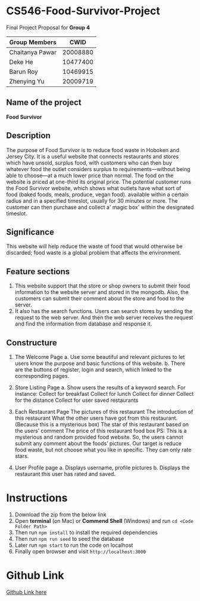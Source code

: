 # CS546-Food-Survivor-Project
Final Project Proposal for **Group 4**

| Group Members |CWID  |
|--|--|
|Chaitanya Pawar| 20008880
|Deke He | 10477400
| Barun Roy | 10469915
| Zhenying Yu| 20009719 |

## Name of the project
**Food Survivor**

## Description
The purpose of Food Survivor is to reduce food waste in Hoboken and Jersey City. It is a useful website that connects restaurants and stores which have unsold, surplus food, with customers who can then buy whatever food the outlet considers surplus to requirements—without being able to choose—at a much lower price than normal. The food on the website is priced at one-third its original price. The potential customer runs the Food Survivor website, which shows what outlets have what sort of food (baked foods, meals, produce, vegan food). available within a certain radius and in a specified timeslot, usually for 30 minutes or more. The customer can then purchase and collect a' magic box' within the designated timeslot.
 
## Significance
This website will help reduce the waste of food that would otherwise be discarded; food waste is a global problem that affects the environment.

## Feature sections
1.	This website support that the store or shop owners to submit their food information to the website server and stored in the mongodb. Also, the customers can submit their comment about the store and food to the server.
2.	It also has the search functions. Users can search stores by sending the request to the web server. And then the web server receives the request and find the information from database and response it.

## Constructure
1. The Welcome Page 
a. Use some beautiful and relevant pictures to let users know the purpose and basic functions of this website. 
b. There are the buttons of register, login and search, which linked to the corresponding pages.

2. Store Listing Page 
a. Show users the results of a keyword search.
For instance: 
Collect for breakfast
Collect for lunch
Collect for dinner
Collect for the distance
Collect for user saved restaurants

3. Each Restaurant Page 
The pictures of this restaurant
The introduction of this restaurant
What the other users have got from this restaurant. (Because this is a mysterious box)
The star of this restaurant based on the users’ comment
The price of this restaurant food box
PS: This is a mysterious and random provided food website. So, the users cannot submit any comment about the foods’ pictures. Our target is reduce food waste, but not choose what you like in specific. They can only rate stars.

4. User Profile page
a. Displays username, profile pictures 
b. Displays the restaurant this user has rated and saved. 

# Instructions
1. Download the zip from the below link
2. Open **terminal** (on Mac) or **Commend Shell** (Windows) and run `cd <Code Folder Path>`
3. Then run `npm install` to install the required dependencies
4. Then run `npm run seed` to seed the database
5. Later run `npm start` to run the code on localhost
6. Finally open browser and visit `http://localhost:3000`

# Github Link
[Github Link here](https://github.com/yzyolala/CS546-Food-Survivor-Project)
